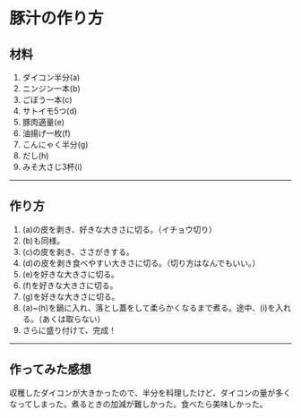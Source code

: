 # 豚汁の作り方

## 材料

1. ダイコン半分(a)
2. ニンジン一本(b)
3. ごぼう一本(c)
4. サトイモ5つ(d)
5. 豚肉適量(e)
6. 油揚げ一枚(f)
7. こんにゃく半分(g)
8. だし(h)
9. みそ大さじ3杯(i)

***

## 作り方

1. (a)の皮を剥き、好きな大きさに切る。（イチョウ切り）
2. (b)も同様。
3. (c)の皮を剥き、ささがきする。
4. (d)の皮を剥き食べやすい大きさに切る。（切り方はなんでもいい。）
5. (e)を好きな大きさに切る。
6. (f)を好きな大きさに切る。
7. (g)を好きな大きさに切る。
8. (a)~(h)を鍋に入れ、落とし蓋をして柔らかくなるまで煮る。途中、(i)を入れる。（あくは取らない）
10. さらに盛り付けて、完成！

***

## 作ってみた感想

収穫したダイコンが大きかったので、半分を料理したけど、ダイコンの量が多くなってしまった。煮るときの加減が難しかった。食べたら美味しかった。
